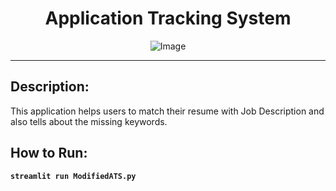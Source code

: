 <div align="center">

# Application Tracking System

</div>

<div align="center">
  
![Image](https://media2.giphy.com/media/v1.Y2lkPTc5MGI3NjExbXl6ZzFncW1wNjV3YnQxZGNiOWoxMDBzYW1hMmtrcjNwOTl5NWw5YyZlcD12MV9pbnRlcm5hbF9naWZfYnlfaWQmY3Q9Zw/tEGtwTQLfUsf7bsS0K/giphy.gif)

</div>

---

## Description:

This application helps users to match their resume with Job Description and also tells about the missing keywords.

## How to Run:

<b>```streamlit run ModifiedATS.py```</b>

